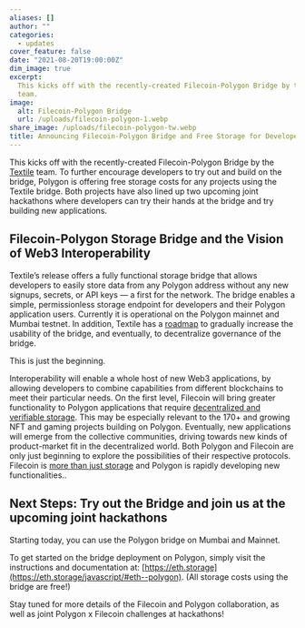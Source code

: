 ```yaml
---
aliases: []
author: ""
categories:
  - updates
cover_feature: false
date: "2021-08-20T19:00:00Z"
dim_image: true
excerpt:
  This kicks off with the recently-created Filecoin-Polygon Bridge by the Textile
  team.
image:
  alt: Filecoin-Polygon Bridge
  url: /uploads/filecoin-polygon-1.webp
share_image: /uploads/filecoin-polygon-tw.webp
title: Announcing Filecoin-Polygon Bridge and Free Storage for Developers
---
```


This kicks off with the recently-created Filecoin-Polygon Bridge by the [Textile](https://www.textile.io/) team. To further encourage developers to try out and build on the bridge, Polygon is offering free storage costs for any projects using the Textile bridge. Both projects have also lined up two upcoming joint hackathons where developers can try their hands at the bridge and try building new applications.

## Filecoin-Polygon Storage Bridge and the Vision of Web3 Interoperability

Textile’s release offers a fully functional storage bridge that allows developers to easily store data from any Polygon address without any new signups, secrets, or API keys — a first for the network. The bridge enables a simple, permissionless storage endpoint for developers and their Polygon application users. Currently it is operational on the Polygon mainnet and Mumbai testnet. In addition, Textile has a [roadmap](https://eth.storage/docs#project-status) to gradually increase the usability of the bridge, and eventually, to decentralize governance of the bridge.

This is just the beginning.

Interoperability will enable a whole host of new Web3 applications, by allowing developers to combine capabilities from different blockchains to meet their particular needs. On the first level, Filecoin will bring greater functionality to Polygon applications that require [decentralized and verifiable storage](https://filecoin.io/blog/posts/ipfs-filecoin-and-content-persistence/). This may be especially relevant to the 170+ and growing NFT and gaming projects building on Polygon. Eventually, new applications will emerge from the collective communities, driving towards new kinds of product-market fit in the decentralized world. Both Polygon and Filecoin are only just beginning to explore the possibilities of their respective protocols. Filecoin is [more than just storage](https://filecoin.io/blog/posts/more-than-storage-business-opportunities-on-filecoin/) and Polygon is rapidly developing new functionalities..

## Next Steps: Try out the Bridge and join us at the upcoming joint hackathons

Starting today, you can use the Polygon bridge on Mumbai and Mainnet.

To get started on the bridge deployment on Polygon, simply visit the instructions and documentation at: [https://eth.storage](https://eth.storage/javascript/#eth--polygon). (All storage costs using the bridge are free!)

Stay tuned for more details of the Filecoin and Polygon collaboration, as well as joint Polygon x Filecoin challenges at hackathons!

